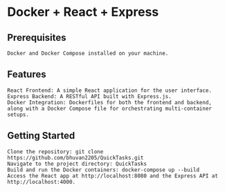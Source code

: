 # Docker + React + Express

## Prerequisites

    Docker and Docker Compose installed on your machine.

## Features

    React Frontend: A simple React application for the user interface.
    Express Backend: A RESTful API built with Express.js.
    Docker Integration: Dockerfiles for both the frontend and backend, along with a Docker Compose file for orchestrating multi-container setups.

## Getting Started

    Clone the repository: git clone https://github.com/bhuvan2205/QuickTasks.git
    Navigate to the project directory: QuickTasks
    Build and run the Docker containers: docker-compose up --build
    Access the React app at http://localhost:8080 and the Express API at http://localhost:4000.